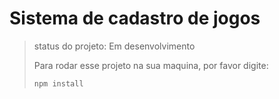 <h1>Sistema de cadastro de jogos</h1>

> status do projeto: Em desenvolvimento
>
> Para rodar esse projeto na sua maquina, por favor digite:
>
> ```
> npm install
> ```
